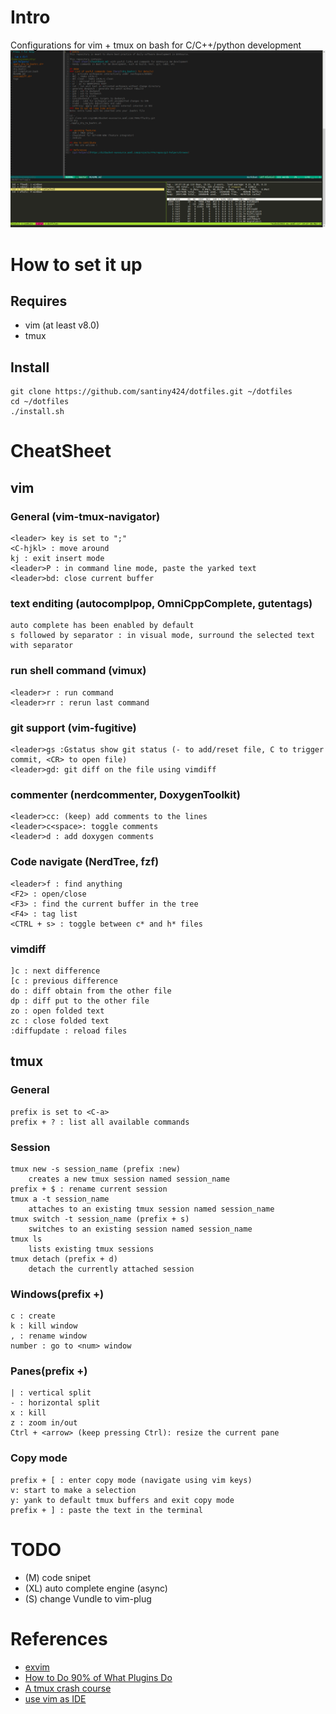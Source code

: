 # Intro
Configurations for vim + tmux on bash for C/C++/python development
![alt text](screenshots/mobaxterm.PNG)

# How to set it up
## Requires
- vim (at least v8.0)
- tmux

## Install
```
git clone https://github.com/santiny424/dotfiles.git ~/dotfiles
cd ~/dotfiles
./install.sh
```

# CheatSheet
## vim
### General (vim-tmux-navigator)
    <leader> key is set to ";"
    <C-hjkl> : move around
    kj : exit insert mode
    <leader>P : in command line mode, paste the yarked text
    <leader>bd: close current buffer

### text enditing (autocomplpop, OmniCppComplete, gutentags)
    auto complete has been enabled by default
    s followed by separator : in visual mode, surround the selected text with separator

### run shell command (vimux)
    <leader>r : run command
    <leader>rr : rerun last command

### git support (vim-fugitive)
    <leader>gs :Gstatus show git status (- to add/reset file, C to trigger commit, <CR> to open file)
    <leader>gd: git diff on the file using vimdiff

### commenter (nerdcommenter, DoxygenToolkit)
    <leader>cc: (keep) add comments to the lines
    <leader>c<space>: toggle comments
    <leader>d : add doxygen comments

### Code navigate (NerdTree, fzf)
    <leader>f : find anything
    <F2> : open/close
    <F3> : find the current buffer in the tree
    <F4> : tag list
    <CTRL + s> : toggle between c* and h* files

### vimdiff
    ]c : next difference
    [c : previous difference
    do : diff obtain from the other file
    dp : diff put to the other file
    zo : open folded text
    zc : close folded text
    :diffupdate : reload files

## tmux
### General
    prefix is set to <C-a>
    prefix + ? : list all available commands

### Session
    tmux new -s session_name (prefix :new)
        creates a new tmux session named session_name
    prefix + $ : rename current session
    tmux a -t session_name
        attaches to an existing tmux session named session_name
    tmux switch -t session_name (prefix + s)
        switches to an existing session named session_name
    tmux ls
        lists existing tmux sessions
    tmux detach (prefix + d)
        detach the currently attached session

### Windows(prefix +)
    c : create
    k : kill window
    , : rename window
    number : go to <num> window

### Panes(prefix +)
    | : vertical split
    - : horizontal split
    x : kill
    z : zoom in/out
    Ctrl + <arrow> (keep pressing Ctrl): resize the current pane

### Copy mode
    prefix + [ : enter copy mode (navigate using vim keys)
    v: start to make a selection
    y: yank to default tmux buffers and exit copy mode
    prefix + ] : paste the text in the terminal

# TODO
- (M)  code snipet
- (XL) auto complete engine (async)
- (S)  change Vundle to vim-plug

# References
- [ exvim ](https://exvim.github.io/)
- [How to Do 90% of What Plugins Do](https://www.youtube.com/watch?v=XA2WjJbmmoM)
- [A tmux crash course](https://robots.thoughtbot.com/a-tmux-crash-course)
- [ use vim as IDE ](https://github.com/yangyangwithgnu/use_vim_as_ide)

